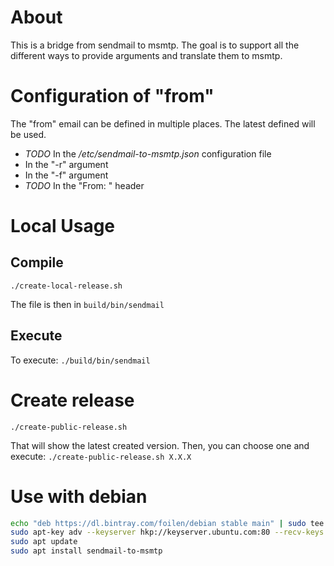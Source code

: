 # About

This is a bridge from sendmail to msmtp. The goal is to support all the different ways to provide arguments and translate them to msmtp.

# Configuration of "from"

The "from" email can be defined in multiple places. The latest defined will be used.

- *TODO* In the */etc/sendmail-to-msmtp.json* configuration file
- In the "-r" argument
- In the "-f" argument
- *TODO* In the "From: " header

# Local Usage

## Compile

`./create-local-release.sh`

The file is then in `build/bin/sendmail`

## Execute

To execute:
`./build/bin/sendmail`

# Create release

`./create-public-release.sh`

That will show the latest created version. Then, you can choose one and execute:
`./create-public-release.sh X.X.X`

# Use with debian

```bash
echo "deb https://dl.bintray.com/foilen/debian stable main" | sudo tee /etc/apt/sources.list.d/foilen.list
sudo apt-key adv --keyserver hkp://keyserver.ubuntu.com:80 --recv-keys 379CE192D401AB61
sudo apt update
sudo apt install sendmail-to-msmtp
```
